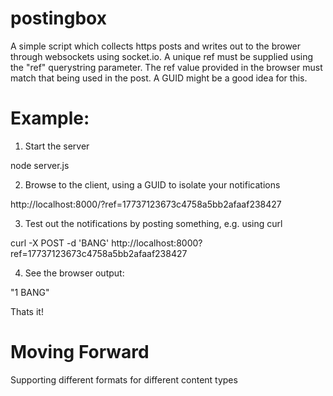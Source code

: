 postingbox
==========

 A simple script which collects https posts and writes out to the brower through websockets using socket.io.  A unique ref must be supplied using the "ref" querystring parameter.  The ref value provided in the browser must match that being used in the post.  A GUID might be a good idea for this.

Example:
========
1.  Start the server

node server.js

2. Browse to the client, using a GUID to isolate your notifications

http://localhost:8000/?ref=17737123673c4758a5bb2afaaf238427

3. Test out the notifications by posting something, e.g. using curl

curl -X POST -d 'BANG' http://localhost:8000?ref=17737123673c4758a5bb2afaaf238427

4. See the browser output:

"1  BANG"

Thats it!

Moving Forward
==============

Supporting different formats for different content types
